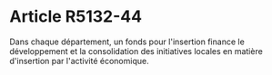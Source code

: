 # Article R5132-44

  
Dans chaque département, un fonds pour l'insertion finance le développement et la consolidation des initiatives locales en matière d'insertion par l'activité économique.